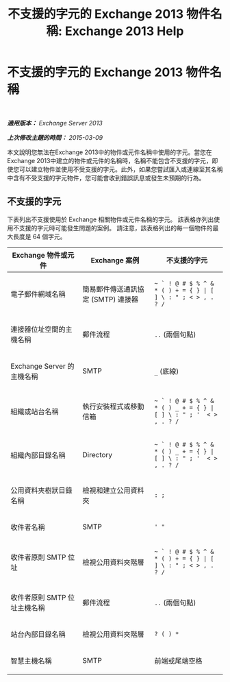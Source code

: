 ﻿---
title: '不支援的字元的 Exchange 2013 物件名稱: Exchange 2013 Help'
TOCTitle: 不支援的字元的 Exchange 2013 物件名稱
ms:assetid: 76fa4e23-f0f6-473b-9227-70ded907578f
ms:mtpsurl: https://technet.microsoft.com/zh-tw/library/Dn169553(v=EXCHG.150)
ms:contentKeyID: 54652591
ms.date: 05/21/2018
mtps_version: v=EXCHG.150
ms.translationtype: MT
---

# 不支援的字元的 Exchange 2013 物件名稱

 

_**適用版本：** Exchange Server 2013_

_**上次修改主題的時間：** 2015-03-09_

本文說明您無法在Exchange 2013中的物件或元件名稱中使用的字元。當您在Exchange 2013中建立的物件或元件的名稱時，名稱不能包含不支援的字元，即使您可以建立物件並使用不受支援的字元。此外，如果您嘗試匯入或連線至其名稱中含有不受支援的字元物件，您可能會收到錯誤訊息或發生未預期的行為。

## 不支援的字元

下表列出不支援使用於 Exchange 相關物件或元件名稱的字元。 該表格亦列出使用不支援的字元時可能發生問題的案例。 請注意，該表格列出的每一個物件的最大長度是 64 個字元。


<table>
<colgroup>
<col style="width: 33%" />
<col style="width: 33%" />
<col style="width: 33%" />
</colgroup>
<thead>
<tr class="header">
<th>Exchange 物件或元件</th>
<th>Exchange 案例</th>
<th>不支援的字元</th>
</tr>
</thead>
<tbody>
<tr class="odd">
<td><p>電子郵件網域名稱</p></td>
<td><p>簡易郵件傳送通訊協定 (SMTP) 連接器</p></td>
<td><p><code>~ ` ! @ # $ % ^ &amp; * ( ) + = { } | [ ] \ : &quot; ; &lt; &gt; , . ? /</code></p></td>
</tr>
<tr class="even">
<td><p>連接器位址空間的主機名稱</p></td>
<td><p>郵件流程</p></td>
<td><p><code>..</code> (兩個句點)</p></td>
</tr>
<tr class="odd">
<td><p>Exchange Server 的主機名稱</p></td>
<td><p>SMTP</p></td>
<td><p><code>_</code> (底線)</p></td>
</tr>
<tr class="even">
<td><p>組織或站台名稱</p></td>
<td><p>執行安裝程式或移動信箱</p></td>
<td><p><code>~ ` ! @ # $ % ^ &amp; * ( ) _ + = { } | [ ] \ : &quot; ; '  &lt; &gt; , . ? /</code></p></td>
</tr>
<tr class="odd">
<td><p>組織內部目錄名稱</p></td>
<td><p>Directory</p></td>
<td><p><code>~ ` ! @ # $ % ^ &amp; * ( ) _ + = { } | [ ] \ : &quot; ; '  &lt; &gt; , . ? /</code></p></td>
</tr>
<tr class="even">
<td><p>公用資料夾樹狀目錄名稱</p></td>
<td><p>檢視和建立公用資料夾</p></td>
<td><p><code>: ;</code></p></td>
</tr>
<tr class="odd">
<td><p>收件者名稱</p></td>
<td><p>SMTP</p></td>
<td><p><code>' &quot;</code></p></td>
</tr>
<tr class="even">
<td><p>收件者原則 SMTP 位址</p></td>
<td><p>檢視公用資料夾階層</p></td>
<td><p><code>~ ` ! @ # $ % ^ &amp; * ( ) + = { } | [ ] \ : &quot; ; &lt; &gt; , . ? /</code></p></td>
</tr>
<tr class="odd">
<td><p>收件者原則 SMTP 位址主機名稱</p></td>
<td><p>郵件流程</p></td>
<td><p><code>..</code> (兩個句點)</p></td>
</tr>
<tr class="even">
<td><p>站台內部目錄名稱</p></td>
<td><p>檢視公用資料夾階層</p></td>
<td><p><code>? ( ) *</code></p></td>
</tr>
<tr class="odd">
<td><p>智慧主機名稱</p></td>
<td><p>SMTP</p></td>
<td><p>前端或尾端空格</p></td>
</tr>
</tbody>
</table>

